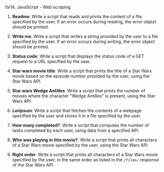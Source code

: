 0x14. JavaScript - Web scraping

1. **Readme**: Write a script that reads and prints the content of a file specified by the user. If an error occurs during reading, the error object should be printed.

2. **Write me**: Write a script that writes a string provided by the user to a file specified by the user. If an error occurs during writing, the error object should be printed.

3. **Status code**: Write a script that displays the status code of a GET request to a URL specified by the user.

4. **Star wars movie title**: Write a script that prints the title of a Star Wars movie based on the episode number provided by the user, using the Star Wars API.

5. **Star wars Wedge Antilles**: Write a script that prints the number of movies where the character "Wedge Antilles" is present, using the Star Wars API.

6. **Loripsum**: Write a script that fetches the contents of a webpage specified by the user and stores it in a file specified by the user.

7. **How many completed?**: Write a script that computes the number of tasks completed by each user, using data from a specified API.

8. **Who was playing in this movie?**: Write a script that prints all characters of a Star Wars movie specified by the user, using the Star Wars API.

9. **Right order**: Write a script that prints all characters of a Star Wars movie specified by the user, in the same order as listed in the `/films/` response of the Star Wars API.
